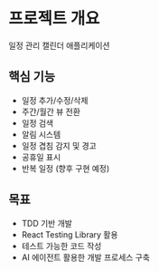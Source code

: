 # 프로젝트 개요

일정 관리 캘린더 애플리케이션

## 핵심 기능

- 일정 추가/수정/삭제
- 주간/월간 뷰 전환
- 일정 검색
- 알림 시스템
- 일정 겹침 감지 및 경고
- 공휴일 표시
- 반복 일정 (향후 구현 예정)

## 목표

- TDD 기반 개발
- React Testing Library 활용
- 테스트 가능한 코드 작성
- AI 에이전트 활용한 개발 프로세스 구축

